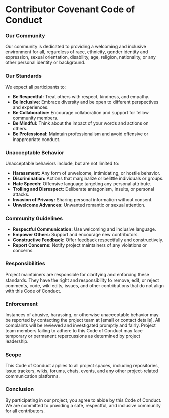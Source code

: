 # Contributor Covenant Code of Conduct

### Our Community

Our community is dedicated to providing a welcoming and inclusive environment for all, regardless of race, ethnicity, gender identity and expression, sexual orientation, disability, age, religion, nationality, or any other personal identity or background.

### Our Standards

We expect all participants to:

- **Be Respectful:** Treat others with respect, kindness, and empathy.
- **Be Inclusive:** Embrace diversity and be open to different perspectives and experiences.
- **Be Collaborative:** Encourage collaboration and support for fellow community members.
- **Be Mindful:** Think about the impact of your words and actions on others.
- **Be Professional:** Maintain professionalism and avoid offensive or inappropriate conduct.

### Unacceptable Behavior

Unacceptable behaviors include, but are not limited to:

- **Harassment:** Any form of unwelcome, intimidating, or hostile behavior.
- **Discrimination:** Actions that marginalize or belittle individuals or groups.
- **Hate Speech:** Offensive language targeting any personal attribute.
- **Trolling and Disrespect:** Deliberate antagonism, insults, or personal attacks.
- **Invasion of Privacy:** Sharing personal information without consent.
- **Unwelcome Advances:** Unwanted romantic or sexual attention.

### Community Guidelines

- **Respectful Communication:** Use welcoming and inclusive language.
- **Empower Others:** Support and encourage new contributors.
- **Constructive Feedback:** Offer feedback respectfully and constructively.
- **Report Concerns:** Notify project maintainers of any violations or concerns.

### Responsibilities

Project maintainers are responsible for clarifying and enforcing these standards. They have the right and responsibility to remove, edit, or reject comments, code, wiki edits, issues, and other contributions that do not align with this Code of Conduct.

### Enforcement

Instances of abusive, harassing, or otherwise unacceptable behavior may be reported by contacting the project team at [email or contact details]. All complaints will be reviewed and investigated promptly and fairly. Project team members failing to adhere to this Code of Conduct may face temporary or permanent repercussions as determined by project leadership.

### Scope

This Code of Conduct applies to all project spaces, including repositories, issue trackers, wikis, forums, chats, events, and any other project-related communication platforms.

### Conclusion

By participating in our project, you agree to abide by this Code of Conduct. We are committed to providing a safe, respectful, and inclusive community for all contributors.
